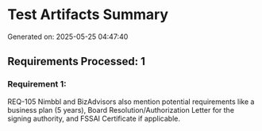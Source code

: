 # Test Artifacts Summary
Generated on: 2025-05-25 04:47:40

## Requirements Processed: 1

### Requirement 1:
REQ-105 Nimbbl and BizAdvisors also mention potential requirements like a business plan (5 years), Board Resolution/Authorization Letter for the signing authority, and FSSAI Certificate if applicable.

